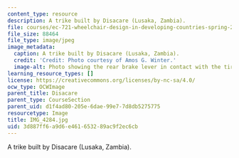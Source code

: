 ```yaml
---
content_type: resource
description: A trike built by Disacare (Lusaka, Zambia).
file: courses/ec-721-wheelchair-design-in-developing-countries-spring-2009/3d887ff6a9d6e461653289ac9f2ec6cb_IMG_4284.jpg
file_size: 88464
file_type: image/jpeg
image_metadata:
  caption: A trike built by Disacare (Lusaka, Zambia).
  credit: 'Credit: Photo courtesy of Amos G. Winter.'
  image-alt: Photo showing the rear brake lever in contact with the tire.
learning_resource_types: []
license: https://creativecommons.org/licenses/by-nc-sa/4.0/
ocw_type: OCWImage
parent_title: Disacare
parent_type: CourseSection
parent_uid: d1f4ad80-205e-6dae-99e7-7d8db5275775
resourcetype: Image
title: IMG_4284.jpg
uid: 3d887ff6-a9d6-e461-6532-89ac9f2ec6cb
---
```

A trike built by Disacare (Lusaka, Zambia).